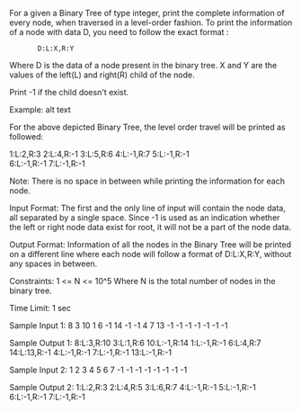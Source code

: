 For a given a Binary Tree of type integer, print the complete information of every node, when traversed in a level-order fashion.
To print the information of a node with data D, you need to follow the exact format :

           D:L:X,R:Y

Where D is the data of a node present in the binary tree. 
X and Y are the values of the left(L) and right(R) child of the node.

Print -1 if the child doesn't exist.

Example:
alt text

For the above depicted Binary Tree, the level order travel will be printed as followed:

1:L:2,R:3
2:L:4,R:-1
3:L:5,R:6
4:L:-1,R:7
5:L:-1,R:-1    
6:L:-1,R:-1
7:L:-1,R:-1

Note: There is no space in between while printing the information for each node.

Input Format:
The first and the only line of input will contain the node data, all separated by a single space. Since -1 is used as an indication whether the left or right node data exist for root, it will not be a part of the node data.

Output Format:
Information of all the nodes in the Binary Tree will be printed on a different line where each node will follow a format of D:L:X,R:Y, without any spaces in between.

Constraints:
1 <= N <= 10^5
Where N is the total number of nodes in the binary tree.

Time Limit: 1 sec

Sample Input 1:
8 3 10 1 6 -1 14 -1 -1 4 7 13 -1 -1 -1 -1 -1 -1 -1

Sample Output 1:
8:L:3,R:10
3:L:1,R:6
10:L:-1,R:14
1:L:-1,R:-1
6:L:4,R:7
14:L:13,R:-1
4:L:-1,R:-1
7:L:-1,R:-1
13:L:-1,R:-1

Sample Input 2:
1 2 3 4 5 6 7 -1 -1 -1 -1 -1 -1 -1 -1

Sample Output 2:
1:L:2,R:3
2:L:4,R:5
3:L:6,R:7
4:L:-1,R:-1
5:L:-1,R:-1
6:L:-1,R:-1
7:L:-1,R:-1
